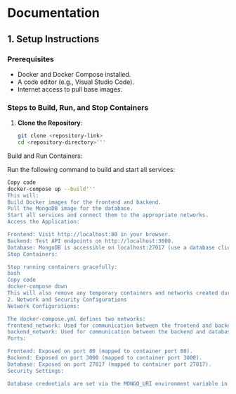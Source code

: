 # Documentation

## 1. Setup Instructions

### Prerequisites
- Docker and Docker Compose installed.
- A code editor (e.g., Visual Studio Code).
- Internet access to pull base images.

### Steps to Build, Run, and Stop Containers

1. **Clone the Repository**:
   ```bash
   git clone <repository-link>
   cd <repository-directory>'''
Build and Run Containers:

Run the following command to build and start all services:
```bash
Copy code
docker-compose up --build'''
This will:
Build Docker images for the frontend and backend.
Pull the MongoDB image for the database.
Start all services and connect them to the appropriate networks.
Access the Application:

Frontend: Visit http://localhost:80 in your browser.
Backend: Test API endpoints on http://localhost:3000.
Database: MongoDB is accessible on localhost:27017 (use a database client if needed).
Stop Containers:

Stop running containers gracefully:
bash
Copy code
docker-compose down
This will also remove any temporary containers and networks created during the session.
2. Network and Security Configurations
Network Configurations:

The docker-compose.yml defines two networks:
frontend_network: Used for communication between the frontend and backend.
backend_network: Used for communication between the backend and database.
Ports:

Frontend: Exposed on port 80 (mapped to container port 80).
Backend: Exposed on port 3000 (mapped to container port 3000).
Database: Exposed on port 27017 (mapped to container port 27017).
Security Settings:

Database credentials are set via the MONGO_URI environment variable in the backend service.
